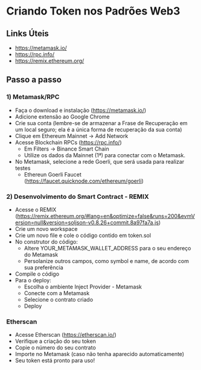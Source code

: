 # Criando Token nos Padrões Web3

## Links Úteis
- https://metamask.io/​
- https://rpc.info/
- https://remix.ethereum.org/

## Passo a passo
### 1) Metamask/RPC
- Faça o download e instalação (https://metamask.io/)
- Adicione extensão ao Google Chrome
- Crie sua conta (lembre-se de armazenar a Frase de Recuperação em um local seguro; ela é a única forma de recuperação da sua conta)
- Clique em Ethereum Mainnet -> Add Network
- Acesse Blockchain RPCs (https://rpc.info/)
  - Em Filters -> Binance Smart Chain
  - Utilize os dados da Mainnet (1ª) para conectar com o Metamask.
- No Metamask, selecione a rede Goerli, que será usada para realizar testes
  - Ethereun Goerli Faucet (https://faucet.quicknode.com/ethereum/goerli)

### 2) Desenvolvimento do Smart Contract - REMIX
- Acesse o REMIX (https://remix.ethereum.org/#lang=en&optimize=false&runs=200&evmVersion=null&version=soljson-v0.8.26+commit.8a97fa7a.js)
- Crie um novo workspace
- Crie um novo file e cole o código contido em token.sol 
- No construtor do código:
  - Altere YOUR_METAMASK_WALLET_ADDRESS para o seu endereço do Metamask
  - Persolanize outros campos, como symbol e name, de acordo com sua preferência
- Compile o código
- Para o deploy:
  -  Escolha o ambiente Inject Provider - Metamask
  -  Conecte com a Metamask
  -  Selecione o contrato criado
  -  Deploy

### Etherscan
- Acesse Etherscan (https://etherscan.io/)
- Verifique a criação do seu token
- Copie o número do seu contrato
- Importe no Metamask (caso não tenha aparecido automaticamente)
- Seu token está pronto para uso!

  


